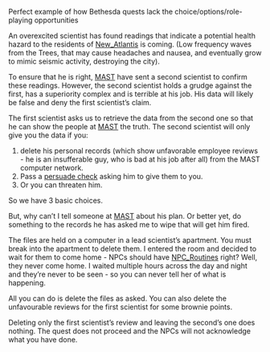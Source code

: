 
Perfect example of how Bethesda quests lack the choice/options/role-playing opportunities 

An overexcited scientist has found readings that indicate a potential health hazard to the residents of [New_Atlantis](../Cities/New_Atlantis.md) is coming. (Low frequency waves from the Trees, that may cause headaches and nausea, and eventually grow to mimic seismic activity, destroying the city).

To ensure that he is right, [MAST](../Factions/MAST.md) have sent a second scientist to confirm these readings. However, the second scientist holds a grudge against the first, has a superiority complex and is terrible at his job. His data will likely be false and deny the first scientist’s claim.

The first scientist asks us to retrieve the data from the second one so that he can show the people at [MAST](../Factions/MAST.md) the truth. The second scientist will only give you the data if you: 

1. delete his personal records (which show unfavorable employee reviews - he is an insufferable guy, who is bad at his job after all) from the MAST computer network. 
2. Pass a [persuade check](../Gameplay_Systems/Progression.md) asking him to give them to you. 
3. Or you can threaten him.

So we have 3 basic choices. 

But, why can’t I tell someone at [MAST](../Factions/MAST.md) about his plan. Or better yet, do something to the records he has asked me to wipe that will get him fired.

The files are held on a computer in a lead scientist’s apartment. You must break into the apartment to delete them. I entered the room and decided to wait for them to come home - NPCs should have [NPC_Routines](../Presentation/NPC_Routines.md) right? Well, they never come home. I waited multiple hours across the day and night and they’re never to be seen - so you can never tell her of what is happening.

All you can do is delete the files as asked. You can also delete the unfavourable reviews for the first scientist for some brownie points.

Deleting only the first scientist’s review and leaving the second’s one does nothing. The quest does not proceed and the NPCs will not acknowledge what you have done.